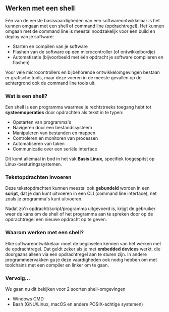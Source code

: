 ## Werken met een shell

Eén van de eerste basisvaardigheden van een softwareontwikkelaar is het kunnen omgaan met een shell of command line (opdrachtregel).
Het kunnen omgaan met de command line is meestal noodzakelijk voor een build en deploy van je software:

* Starten en compilen van je software
* Flashen van de software op een microcontroller (of ontwikkelbordje)
* Automatisatie (bijvoorbeeld met één opdracht je software compileren en flashen)

Voor vele microcontrollers en bijbehorende ontwikkelomgevingen bestaan er grafische tools, maar deze voeren in de meeste gevallen op de achtergrond ook de command line tools uit.

### Wat is een shell?

Een shell is een programma waarmee je rechtstreeks toegang hebt tot **systeemoperaties** door opdrachten als tekst in te typen:

* Opstarten van programma's
* Navigeren door een bestandssysteem
* Manipuleren van bestanden en mappen
* Controleren en monitoren van processen
* Automatiseren van taken
* Communicatie over een seriële interface

Dit komt allemaal in bod in het vak **Basis Linux**, specifiek toegespitst op Linux-besturingssystemen.

### Tekstopdrachten invoeren

Deze tekstopdrachten kunnen meestal ook **gebundeld** worden in een **script**, dat je dan kunt uitvoeren in een CLI (command line interface), net zoals je programma's kunt uitvoeren.

Nadat zo'n opdracht/script/programma uitgevoerd is, krijgt de gebruiker weer de kans om de shell of het programma aan te spreken door op de opdrachtregel een nieuwe opdracht op te geven.  

### Waarom werken met een shell?

Elke softwareontwikkelaar moet de beginselen kennen van het werken met de opdrachtregel. Dat geldt zeker als je met **embedded devices** werkt, die doorgaans alleen via een opdrachtregel aan te sturen zijn. In andere programmeervakken ga je deze vaardigheden ook nodig hebben om met toolchains met een compiler en linker om te gaan.

### Vervolg...

We gaan nu dit bekijken voor 2 soorten shell-omgevingen

* Windows CMD
* Bash (GNU/Linux, macOS en andere POSIX-achtige systemen)
